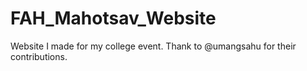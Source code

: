 # FAH_Mahotsav_Website
Website I made for my college event.
Thank to @umangsahu for their contributions.
